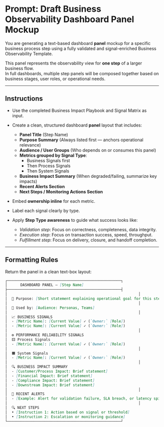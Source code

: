 # Prompt: Draft Business Observability Dashboard Panel Mockup

You are generating a text-based dashboard **panel** mockup for a specific business process step using a fully validated and signal-enriched Business Observability Template.

This panel represents the observability view for **one step** of a larger business flow.  
In full dashboards, multiple step panels will be composed together based on business stages, user roles, or operational needs.

---

## Instructions

- Use the completed Business Impact Playbook and Signal Matrix as input.
- Create a clean, structured dashboard **panel** layout that includes:
  - **Panel Title** (Step Name)
  - **Purpose Summary** (Always listed first — anchors operational relevance)
  - **Audience / User Groups** (Who depends on or consumes this panel)
  - **Metrics grouped by Signal Type**:
    - Business Signals first
    - Then Process Signals
    - Then System Signals
  - **Business Impact Summary** (When degraded/failing, summarize key impacts)
  - **Recent Alerts Section**
  - **Next Steps / Monitoring Actions Section**

- Embed **ownership inline** for each metric.
- Label each signal clearly by type.
- Apply **Step Type awareness** to guide what success looks like:
  - *Validation step*: Focus on correctness, completeness, data integrity.
  - *Execution step*: Focus on transaction success, speed, throughput.
  - *Fulfillment step*: Focus on delivery, closure, and handoff completion.

---

## Formatting Rules

Return the panel in a clean text-box layout:

```markdown
┌────────────────────────────────────────────────────┐
│      DASHBOARD PANEL — [Step Name]                                          │
├────────────────────────────────────────────────────┤
│                                                            │
│  🧭 Purpose: [Short statement explaining operational goal for this step]   │
│                                                            │
│  📌 Used by: [Audience: Personas, Teams]                                    │
│                                                            │
│  📈 BUSINESS SIGNALS                                                       │
│  - [Metric Name]: [Current Value] ✓ (`Owner:` [Role])                      │
│  - [Metric Name]: [Current Value] ✓ (`Owner:` [Role])                      │
│                                                            │
│  ⚙ PERFORMANCE RELIABILITY SIGNALS                                         │
│  🟨 Process Signals                                                        │
│  - [Metric Name]: [Current Value] ✓ (`Owner:` [Role])                      │
│                                                            │
│  🟧 System Signals                                                         │
│  - [Metric Name]: [Current Value] ✓ (`Owner:` [Role])                      │
│                                                            │
│  🔍 BUSINESS IMPACT SUMMARY                                                │
│  - [Customer/Process Impact: Brief statement]                              │
│  - [Financial Impact: Brief statement]                                     │
│  - [Compliance Impact: Brief statement]                                    │
│  - [Downstream Impact: Brief statement]                                    │
│                                                            │
│  🚨 RECENT ALERTS                                                          │
│  - [Example: Alert for validation failure, SLA breach, or latency spike]    │
│                                                            │
│  🔍 NEXT STEPS                                                             │
│  • [Instruction 1: Action based on signal or threshold]                   │
│  • [Instruction 2: Escalation or monitoring guidance]                     │
└────────────────────────────────────────────────────┘
```
